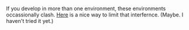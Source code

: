 If you develop in more than one environment, these environments occassionally clash.
[Here](https://code.visualstudio.com/docs/remote/create-dev-container)
is a nice way to limit that interfernce.  (Maybe.  I haven't tried it yet.)
